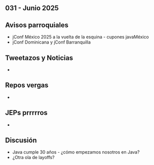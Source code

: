 031 - Junio 2025
--

## Avisos parroquiales
* jConf México 2025 a la vuelta de la esquina - cupones javaMéxico
* jConf Dominicana y jConf Barranquilla

## Tweetazos y Noticias
* 

## Repos vergas

*

## JEPs prrrrros

*

## Discusión
* Java cumple 30 años - ¿cómo empezamos nosotros en Java?
* ¿Otra ola de layoffs?